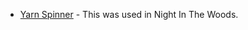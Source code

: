 * [Yarn Spinner](https://github.com/thesecretlab/YarnSpinner) - This was used in Night In The Woods.
